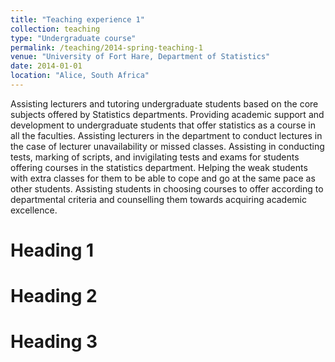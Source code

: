 ```yaml
---
title: "Teaching experience 1"
collection: teaching
type: "Undergraduate course"
permalink: /teaching/2014-spring-teaching-1
venue: "University of Fort Hare, Department of Statistics"
date: 2014-01-01
location: "Alice, South Africa"
---
```


Assisting lecturers and tutoring undergraduate students based on the core subjects offered by Statistics departments.
Providing academic support and development to undergraduate students that offer statistics as a course in all the faculties.
Assisting lecturers in the department to conduct lectures in the case of lecturer unavailability or missed classes.
Assisting in conducting tests, marking of scripts, and invigilating tests and exams for students offering courses in the statistics department.
Helping the weak students with extra classes for them to be able to cope and go at the same pace as other students.
Assisting students in choosing courses to offer according to departmental criteria and counselling them towards acquiring academic excellence.


Heading 1
======

Heading 2
======

Heading 3
======
